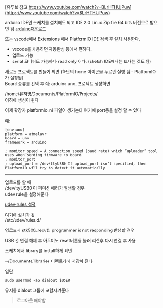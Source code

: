 [유투브 참고 https://www.youtube.com/watch?v=BLrHTHUjPuw](https://www.youtube.com/watch?v=BLrHTHUjPuw)

arduino IDE인 스케치를 설치해도 되고  IDE 2.0 Linux Zip file 64 bits 버전으로 받으면 됨
[arduino다운로드](https://www.arduino.cc/en/software)  

또는 vscode에서 Extensions 에서 PlatformIO IDE 검색 후 설치 사용한다.   
- vscode를 사용하면 자동완성 등에서 편하다. 
- 업로드 가능
- serial 모니터도 가능하나 read only 이다. (sketch IDE에서는 보내는 것도 됨)

새로운 프로젝트를 만들게 되면 (하단의 home 아이콘을 누르면 실행 됨 - PlatformIO 가 실행됨)      
Board 종류를 선택 후 예: arduino uno,  프로젝트 생성하면   

/home/유저명/Documents/PlatformIO/Projects/   
이하에 생성이 된다   

이제 확장자 platformio.ini 파일이 생기는데 여기에 port등을 설정 할 수 있다   

예:
```
[env:uno]
platform = atmelavr
board = uno
framework = arduino

; monitor_speed = A connection speed (baud rate) which “uploader” tool uses when sending firmware to board.
; monitor_port
; upload_port = /dev/ttyUSB0 If upload_port isn’t specified, then PlatformIO will try to detect it automatically.
```


___

업로드를 할 때   
/dev/ttyUSB0 이 퍼미션 에러가 발생할 경우   
udev rule을 설정해준다  

[udev-rules 설정](https://docs.platformio.org/en/latest/core/installation/udev-rules.html)

여기에 설치가 됨  
/etc/udev/rules.d/



업로드시 stk500_recv(): programmer is not responding 발생할 경우

USB 선 연결 해제 후 아두이노 reset버튼을 눌러 리셋후 다시 연결 후 사용




스케치에서 library를 install하게 되면 

~/Documents/libraries 디렉토리에 저장이 된다  



일단 
```
sudo usermod -aG dialout $USER
```

유저를 dialout 그룹에 포함시켜준다   

> 로그아웃 해야함





